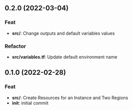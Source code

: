 ## 0.2.0 (2022-03-04)

### Feat

- **src/**: Change outputs and default variables values

### Refactor

- **src/variables.tf**: Update default environment name

## 0.1.0 (2022-02-28)

### Feat

- **src/**: Create Resources for an Instance and Two Regions
- **init**: initial commit
